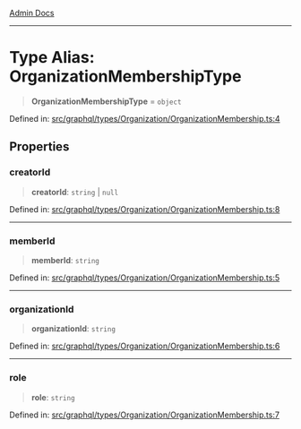 [Admin Docs](/)

***

# Type Alias: OrganizationMembershipType

> **OrganizationMembershipType** = `object`

Defined in: [src/graphql/types/Organization/OrganizationMembership.ts:4](https://github.com/PalisadoesFoundation/talawa-api/blob/b92360e799fdc7cf89a1346eb8395735c501ee9c/src/graphql/types/Organization/OrganizationMembership.ts#L4)

## Properties

### creatorId

> **creatorId**: `string` \| `null`

Defined in: [src/graphql/types/Organization/OrganizationMembership.ts:8](https://github.com/PalisadoesFoundation/talawa-api/blob/b92360e799fdc7cf89a1346eb8395735c501ee9c/src/graphql/types/Organization/OrganizationMembership.ts#L8)

***

### memberId

> **memberId**: `string`

Defined in: [src/graphql/types/Organization/OrganizationMembership.ts:5](https://github.com/PalisadoesFoundation/talawa-api/blob/b92360e799fdc7cf89a1346eb8395735c501ee9c/src/graphql/types/Organization/OrganizationMembership.ts#L5)

***

### organizationId

> **organizationId**: `string`

Defined in: [src/graphql/types/Organization/OrganizationMembership.ts:6](https://github.com/PalisadoesFoundation/talawa-api/blob/b92360e799fdc7cf89a1346eb8395735c501ee9c/src/graphql/types/Organization/OrganizationMembership.ts#L6)

***

### role

> **role**: `string`

Defined in: [src/graphql/types/Organization/OrganizationMembership.ts:7](https://github.com/PalisadoesFoundation/talawa-api/blob/b92360e799fdc7cf89a1346eb8395735c501ee9c/src/graphql/types/Organization/OrganizationMembership.ts#L7)
